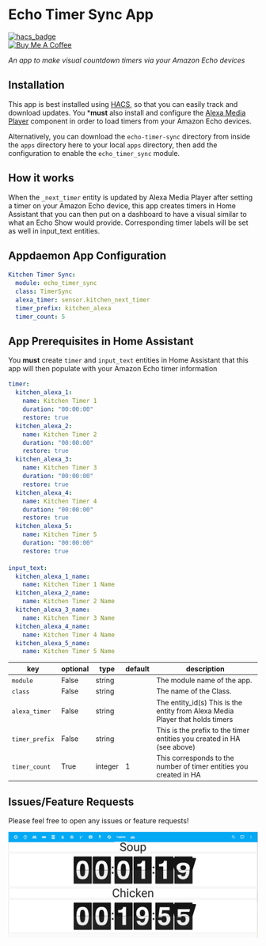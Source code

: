 # Echo Timer Sync App
[![hacs_badge](https://img.shields.io/badge/HACS-Default-orange.svg)](https://github.com/custom-components/hacs)
<br><a href="https://www.buymeacoffee.com/aneisch" target="_blank"><img src="https://cdn.buymeacoffee.com/buttons/default-black.png" width="150px" height="35px" alt="Buy Me A Coffee" style="height: 35px !important;width: 150px !important;" ></a>

_An app to make visual countdown timers via your Amazon Echo devices_

## Installation

This app is best installed using [HACS](https://github.com/custom-components/hacs), so that you can easily track and download updates. You ***must** also install and configure the [Alexa Media Player](https://github.com/alandtse/alexa_media_player) component in order to load timers from your Amazon Echo devices. 

Alternatively, you can download the `echo-timer-sync` directory from inside the `apps` directory here to your local `apps` directory, then add the configuration to enable the `echo_timer_sync` module.

## How it works

When the `_next_timer` entity is updated by Alexa Media Player after setting a timer on your Amazon Echo device, this app creates timers in Home Assistant that you can then put on a dashboard to have a visual similar to what an Echo Show would provide. Corresponding timer labels will be set as well in input_text entities.

## Appdaemon App Configuration

```yaml
Kitchen Timer Sync:
  module: echo_timer_sync
  class: TimerSync
  alexa_timer: sensor.kitchen_next_timer
  timer_prefix: kitchen_alexa
  timer_count: 5
```

## App Prerequisites in Home Assistant

You **must** create `timer` and `input_text` entities in Home Assistant that this app will then populate with your Amazon Echo timer information

```yaml
timer:
  kitchen_alexa_1:
    name: Kitchen Timer 1
    duration: "00:00:00"
    restore: true
  kitchen_alexa_2:
    name: Kitchen Timer 2
    duration: "00:00:00"
    restore: true
  kitchen_alexa_3:
    name: Kitchen Timer 3
    duration: "00:00:00"
    restore: true
  kitchen_alexa_4:
    name: Kitchen Timer 4
    duration: "00:00:00"
    restore: true
  kitchen_alexa_5:
    name: Kitchen Timer 5
    duration: "00:00:00"
    restore: true

input_text:
  kitchen_alexa_1_name:
    name: Kitchen Timer 1 Name
  kitchen_alexa_2_name:
    name: Kitchen Timer 2 Name
  kitchen_alexa_3_name:
    name: Kitchen Timer 3 Name
  kitchen_alexa_4_name:
    name: Kitchen Timer 4 Name
  kitchen_alexa_5_name:
    name: Kitchen Timer 5 Name

```


key | optional | type | default | description
-- | -- | -- | -- | --
`module` | False | string | | The module name of the app.
`class` | False | string | | The name of the Class.
`alexa_timer` | False | string | | The entity_id(s) This is the entity from Alexa Media Player that holds timers
`timer_prefix` | False | string | |This is the prefix to the timer entities you created in HA (see above)
`timer_count` | True | integer | 1 | This corresponds to the number of timer entities you created in HA 


## Issues/Feature Requests

Please feel free to open any issues or feature requests!

![](images/dashboard.png)  
